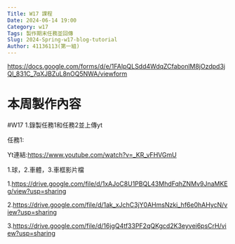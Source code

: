 ```yaml
---
Title: W17 課程
Date: 2024-06-14 19:00
Category: w17
Tags: 製作期末任務並回傳
Slug: 2024-Spring-w17-blog-tutorial
Author: 41136113(第一組)
---
```


https://docs.google.com/forms/d/e/1FAIpQLSdd4WdqZCfabonlM8jOzdpd3jQl_831C_7qXJBZuL8nOQ5NWA/viewform

<!-- PELICAN_END_SUMMARY -->

# 本周製作內容
#W17
1.錄製任務1和任務2並上傳yt

任務1:

Yt連結:https://www.youtube.com/watch?v=_KR_vFHVGmU

1.球，2.車體，3.車框影片檔

1.https://drive.google.com/file/d/1xAJoC8U1PBQL43MhdFqhZNMv9JnaMKEg/view?usp=sharing

2.https://drive.google.com/file/d/1ak_xJchC3jY0AHmsNzki_hf6e0hAHycN/view?usp=sharing

3.https://drive.google.com/file/d/16jgQ4tf33PF2qQKgcd2K3eyvei6psCrH/view?usp=sharing



